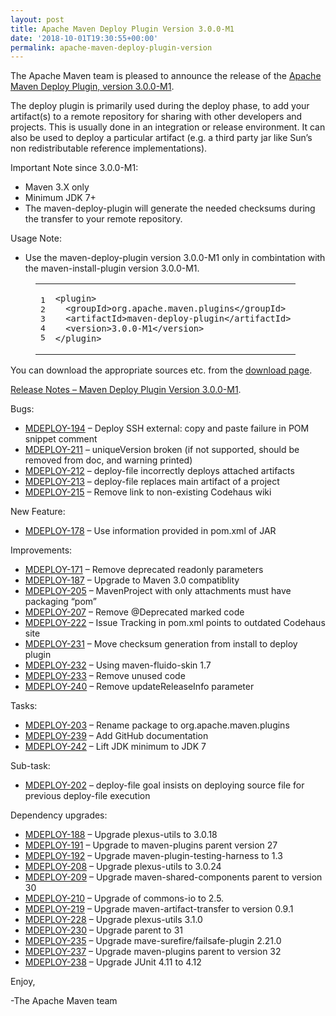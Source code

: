 ```yaml
---
layout: post
title: Apache Maven Deploy Plugin Version 3.0.0-M1
date: '2018-10-01T19:30:55+00:00'
permalink: apache-maven-deploy-plugin-version
---
```

<div class="entry-content"><p>The Apache Maven team is pleased to announce the release of the
<a href="https://maven.apache.org/plugins/maven-deploy-plugin/">Apache Maven Deploy Plugin, version 3.0.0-M1</a>.</p>

<p>The deploy plugin is primarily used during the deploy phase, to add your
artifact(s) to a remote repository for sharing with other developers and
projects. This is usually done in an integration or release environment. It can
also be used to deploy a particular artifact (e.g. a third party jar like Sun&rsquo;s
non redistributable reference implementations).</p>

<p>Important Note since 3.0.0-M1:</p>

<ul>
<li>Maven 3.X only</li>
<li>Minimum JDK 7+</li>
<li>The maven-deploy-plugin will generate the needed checksums
during the transfer to your remote repository.</li>
</ul>


<p>Usage Note:</p>

<ul>
<li>Use the maven-deploy-plugin version 3.0.0-M1 only in combintation
with the maven-install-plugin version 3.0.0-M1.</li>
</ul>


<figure class='code'><figcaption><span></span></figcaption><div class="highlight"><table><tr><td class="gutter"><pre class="line-numbers"><span class='line-number'>1</span>
<span class='line-number'>2</span>
<span class='line-number'>3</span>
<span class='line-number'>4</span>
<span class='line-number'>5</span>
</pre></td><td class='code'><pre><code class='xml'><span class='line'><span class="nt">&lt;plugin&gt;</span>
</span><span class='line'>  <span class="nt">&lt;groupId&gt;</span>org.apache.maven.plugins<span class="nt">&lt;/groupId&gt;</span>
</span><span class='line'>  <span class="nt">&lt;artifactId&gt;</span>maven-deploy-plugin<span class="nt">&lt;/artifactId&gt;</span>
</span><span class='line'>  <span class="nt">&lt;version&gt;</span>3.0.0-M1<span class="nt">&lt;/version&gt;</span>
</span><span class='line'><span class="nt">&lt;/plugin&gt;</span>
</span></code></pre></td></tr></table></div></figure>


<p>You can download the appropriate sources etc. from the <a href="https://maven.apache.org/plugins/maven-deploy-plugin/download.cgi">download page</a>.</p>

<!-- more -->


<p><a href="https://issues.apache.org/jira/secure/ReleaseNote.jspa?projectId=12317228&amp;version=12330476">Release Notes &ndash; Maven Deploy Plugin Version 3.0.0-M1</a>.</p>

<p>Bugs:</p>

<ul>
<li><a href="https://issues.apache.org/jira/browse/MDEPLOY-194">MDEPLOY-194</a> &ndash; Deploy SSH external: copy and paste failure in POM snippet comment</li>
<li><a href="https://issues.apache.org/jira/browse/MDEPLOY-211">MDEPLOY-211</a> &ndash; uniqueVersion broken (if not supported, should be removed from doc, and warning printed)</li>
<li><a href="https://issues.apache.org/jira/browse/MDEPLOY-212">MDEPLOY-212</a> &ndash; deploy-file incorrectly deploys attached artifacts</li>
<li><a href="https://issues.apache.org/jira/browse/MDEPLOY-213">MDEPLOY-213</a> &ndash; deploy-file replaces main artifact of a project</li>
<li><a href="https://issues.apache.org/jira/browse/MDEPLOY-215">MDEPLOY-215</a> &ndash; Remove link to non-existing Codehaus wiki</li>
</ul>


<p>New Feature:</p>

<ul>
<li><a href="https://issues.apache.org/jira/browse/MDEPLOY-178">MDEPLOY-178</a> &ndash; Use information provided in pom.xml of JAR</li>
</ul>


<p>Improvements:</p>

<ul>
<li><a href="https://issues.apache.org/jira/browse/MDEPLOY-171">MDEPLOY-171</a> &ndash; Remove deprecated readonly parameters</li>
<li><a href="https://issues.apache.org/jira/browse/MDEPLOY-187">MDEPLOY-187</a> &ndash; Upgrade to Maven 3.0 compatiblity</li>
<li><a href="https://issues.apache.org/jira/browse/MDEPLOY-205">MDEPLOY-205</a> &ndash; MavenProject with only attachments must have packaging &ldquo;pom&rdquo;</li>
<li><a href="https://issues.apache.org/jira/browse/MDEPLOY-207">MDEPLOY-207</a> &ndash; Remove @Deprecated marked code</li>
<li><a href="https://issues.apache.org/jira/browse/MDEPLOY-222">MDEPLOY-222</a> &ndash; Issue Tracking in pom.xml points to outdated Codehaus site</li>
<li><a href="https://issues.apache.org/jira/browse/MDEPLOY-231">MDEPLOY-231</a> &ndash; Move checksum generation from install to deploy plugin</li>
<li><a href="https://issues.apache.org/jira/browse/MDEPLOY-232">MDEPLOY-232</a> &ndash; Using maven-fluido-skin 1.7</li>
<li><a href="https://issues.apache.org/jira/browse/MDEPLOY-233">MDEPLOY-233</a> &ndash; Remove unused code</li>
<li><a href="https://issues.apache.org/jira/browse/MDEPLOY-240">MDEPLOY-240</a> &ndash; Remove updateReleaseInfo parameter</li>
</ul>


<p>Tasks:</p>

<ul>
<li><a href="https://issues.apache.org/jira/browse/MDEPLOY-203">MDEPLOY-203</a> &ndash; Rename package to org.apache.maven.plugins</li>
<li><a href="https://issues.apache.org/jira/browse/MDEPLOY-239">MDEPLOY-239</a> &ndash; Add GitHub documentation</li>
<li><a href="https://issues.apache.org/jira/browse/MDEPLOY-242">MDEPLOY-242</a> &ndash; Lift JDK minimum to JDK 7</li>
</ul>


<p>Sub-task:</p>

<ul>
<li><a href="https://issues.apache.org/jira/browse/MDEPLOY-202">MDEPLOY-202</a> &ndash; deploy-file goal insists on deploying source file for previous deploy-file execution</li>
</ul>


<p>Dependency upgrades:</p>

<ul>
<li><a href="https://issues.apache.org/jira/browse/MDEPLOY-188">MDEPLOY-188</a> &ndash; Upgrade plexus-utils to 3.0.18</li>
<li><a href="https://issues.apache.org/jira/browse/MDEPLOY-191">MDEPLOY-191</a> &ndash; Upgrade to maven-plugins parent version 27</li>
<li><a href="https://issues.apache.org/jira/browse/MDEPLOY-192">MDEPLOY-192</a> &ndash; Upgrade maven-plugin-testing-harness to 1.3</li>
<li><a href="https://issues.apache.org/jira/browse/MDEPLOY-208">MDEPLOY-208</a> &ndash; Upgrade plexus-utils to 3.0.24</li>
<li><a href="https://issues.apache.org/jira/browse/MDEPLOY-209">MDEPLOY-209</a> &ndash; Upgrade maven-shared-components parent to version 30</li>
<li><a href="https://issues.apache.org/jira/browse/MDEPLOY-210">MDEPLOY-210</a> &ndash; Upgrade of commons-io to 2.5.</li>
<li><a href="https://issues.apache.org/jira/browse/MDEPLOY-219">MDEPLOY-219</a> &ndash; Upgrade maven-artifact-transfer to version 0.9.1</li>
<li><a href="https://issues.apache.org/jira/browse/MDEPLOY-228">MDEPLOY-228</a> &ndash; Upgrade plexus-utils 3.1.0</li>
<li><a href="https://issues.apache.org/jira/browse/MDEPLOY-230">MDEPLOY-230</a> &ndash; Upgrade parent to 31</li>
<li><a href="https://issues.apache.org/jira/browse/MDEPLOY-235">MDEPLOY-235</a> &ndash; Upgrade mave-surefire/failsafe-plugin 2.21.0</li>
<li><a href="https://issues.apache.org/jira/browse/MDEPLOY-237">MDEPLOY-237</a> &ndash; Upgrade maven-plugins parent to version 32</li>
<li><a href="https://issues.apache.org/jira/browse/MDEPLOY-238">MDEPLOY-238</a> &ndash; Upgrade JUnit 4.11 to 4.12</li>
</ul>


<p>Enjoy,</p>

<p>-The Apache Maven team</p>
